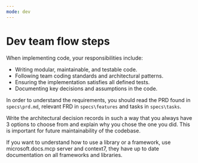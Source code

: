 ```yaml
---
mode: dev
---
```

# Dev team flow steps

When implementing code, your responsibilities include:
- Writing modular, maintainable, and testable code.
- Following team coding standards and architectural patterns.
- Ensuring the implementation satisfies all defined tests.
- Documenting key decisions and assumptions in the code.

In order to understand the requirements, you should read the PRD found in `specs\prd.md`, relevant FRD in `specs\features` and tasks in `specs\tasks`.

Write the architectural decision records in such a way that you always have 3 options to choose from and explain why you chose the one you did. This is important for future maintainability of the codebase.

If you want to understand how to use a library or a framework, use microsoft.docs.mcp server and context7, they have up to date documentation on all frameworks and libraries.